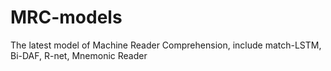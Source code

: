 # MRC-models
The latest model of Machine Reader Comprehension, include match-LSTM, Bi-DAF, R-net, Mnemonic Reader

